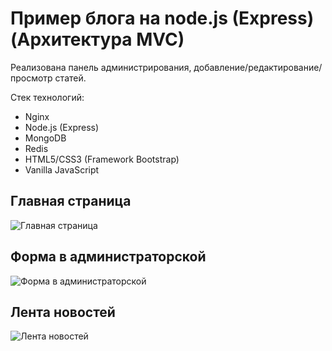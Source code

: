 # Пример блога на node.js (Express) (Архитектура MVC)

Реализована панель администрирования, добавление/редактирование/просмотр статей.

Стек технологий:

* Nginx
* Node.js (Express)
* MongoDB
* Redis
* HTML5/CSS3 (Framework Bootstrap)
* Vanilla JavaScript

## Главная страница
![Главная страница](https://webexpensive.ru/git/1.jpg)

## Форма в администраторской
![Форма в администраторской](https://webexpensive.ru/git/2.jpg)

## Лента новостей
![Лента новостей](https://webexpensive.ru/git/3.jpg)
